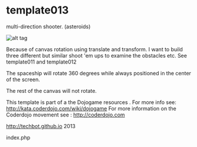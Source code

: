 template013
===========
multi-direction shooter.
(asteroids)

![alt tag](http://kata.coderdojo.com/images/b/b8/Multi-dim-battle.png)

Because of canvas rotation using translate and transform. I want to build three different but similar shoot 'em ups to examine the 
obstacles etc. See template011 and template012

The spaceship will rotate 360 degrees while always positioned in the center of the screen.

The rest of the canvas will not rotate.


 This template is part of a the Dojogame resources . 
 For more info see: http://kata.coderdojo.com/wiki/dojogame
 For more information on the Coderdojo movement see : http://coderdojo.com 

 http://techbot.github.io 2013


index.php
<html>
</html>
